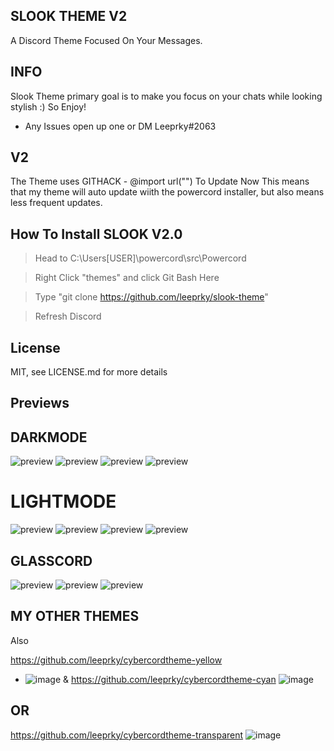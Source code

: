## SLOOK THEME V2
A Discord Theme Focused On Your Messages.

## INFO

Slook Theme primary goal is to make you focus on your chats while looking stylish :)
So Enjoy!
- Any Issues open up one or DM Leeprky#2063

## V2 

The Theme uses GITHACK - @import url("") To Update Now
This means that my theme will auto update wiith the powercord installer, but also means less frequent updates.

## How To Install SLOOK V2.0

> Head to C:\Users\[USER]\powercord\src\Powercord

> Right Click "themes" and click Git Bash Here

> Type "git clone https://github.com/leeprky/slook-theme"

> Refresh Discord

## License

MIT, see LICENSE.md for more details

## Previews

## DARKMODE
![preview](./previews/dark1.jpg)
![preview](./previews/dark2.jpg)
![preview](./previews/dark3.png)
![preview](./previews/dark4.jpg)
# LIGHTMODE
![preview](./previews/light1.jpg)
![preview](./previews/light2.jpg)
![preview](./previews/light3.png)
![preview](./previews/light4.jpg)
## GLASSCORD
![preview](./previews/glasscord1.jpg)
![preview](./previews/glasscord2.jpg)
![preview](./previews/giphy.gif)

## MY OTHER THEMES

Also 

https://github.com/leeprky/cybercordtheme-yellow
- ![image](https://user-images.githubusercontent.com/71296232/112064691-47557600-8b5b-11eb-95ad-ada1f0e7f413.png)
&
https://github.com/leeprky/cybercordtheme-cyan
![image](https://user-images.githubusercontent.com/71296232/112064701-4c1a2a00-8b5b-11eb-92d2-2e36a48d4f59.png)

## OR
https://github.com/leeprky/cybercordtheme-transparent
![image](https://user-images.githubusercontent.com/71296232/112064718-54726500-8b5b-11eb-8c79-7e960458a152.png)

